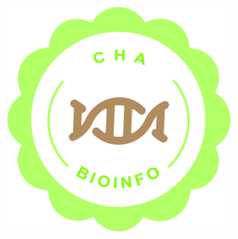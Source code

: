 <!-- README.md is generated from README.Rmd. Please edit that file -->
<!-- # yanpd01 -->
<!-- badges: start -->
<!-- badges: end -->

![logo](figs/CHA.jpg)
